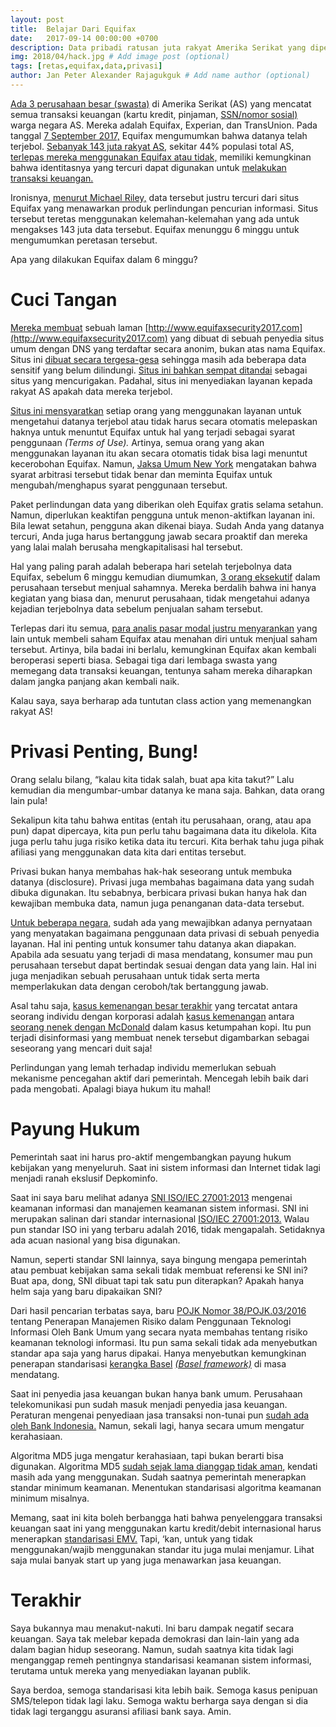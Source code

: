 ```yaml
---
layout: post
title:  Belajar Dari Equifax
date:   2017-09-14 00:00:00 +0700
description: Data pribadi ratusan juta rakyat Amerika Serikat yang dipegang oleh Equifax terbobol oleh peretas.
img: 2018/04/hack.jpg # Add image post (optional)
tags: [retas,equifax,data,privasi]
author: Jan Peter Alexander Rajagukguk # Add name author (optional)
---
```

[Ada 3 perusahaan besar (swasta)](https://youtu.be/aS6z0bEpVpM?t=3m23s) di Amerika Serikat (AS) yang mencatat semua transaksi keuangan (kartu kredit, pinjaman, [SSN/nomor sosial)](https://en.wikipedia.org/wiki/Social_Security_number) warga negara AS. Mereka adalah Equifax, Experian, dan TransUnion. Pada tanggal [7 September 2017,](https://investor.equifax.com/news-and-events/news/2017/09-07-2017-213000628) Equifax mengumumkan bahwa datanya telah terjebol. [Sebanyak 143 juta rakyat AS,](https://arstechnica.com/information-technology/2017/09/equifax-website-hack-exposes-data-for-143-million-us-consumers/) sekitar 44% populasi total AS, [terlepas mereka menggunakan Equifax atau tidak,](http://money.cnn.com/2017/09/11/pf/equifaxmyths/index.html) memiliki kemungkinan bahwa identitasnya yang tercuri dapat digunakan untuk [melakukan transaksi keuangan.](http://money.cnn.com/2017/09/11/pf/equifaxmyths/index.html)

Ironisnya, [menurut Michael Riley,](https://www.bloomberg.com/news/videos/2017-09-08/what-is-known-so-far-about-the-equifax-data-breach-video) data tersebut justru tercuri dari situs Equifax yang menawarkan produk perlindungan pencurian informasi. Situs tersebut teretas menggunakan kelemahan-kelemahan yang ada untuk mengakses 143 juta data tersebut. Equifax menunggu 6 minggu untuk mengumumkan peretasan tersebut.

Apa yang dilakukan Equifax dalam 6 minggu?

# Cuci Tangan

[Mereka membuat](https://arstechnica.com/information-technology/2017/09/why-the-equifax-breach-is-very-possibly-the-worst-leak-of-personal-info-ever/) sebuah laman [http://www.equifaxsecurity2017.com](http://www.equifaxsecurity2017.com) yang dibuat di sebuah penyedia situs umum dengan DNS yang terdaftar secara anonim, bukan atas nama Equifax. Situs ini [dibuat secara tergesa-gesa](https://arstechnica.com/information-technology/2017/09/why-the-equifax-breach-is-very-possibly-the-worst-leak-of-personal-info-ever/) sehingga masih ada beberapa data sensitif yang belum dilindungi. [Situs ini bahkan sempat ditandai](https://www.techdirt.com/articles/20170908/17363538172/equifax-security-breach-is-complete-disaster-will-almost-certainly-get-worse.shtml) sebagai situs yang mencurigakan. Padahal, situs ini menyediakan layanan kepada rakyat AS apakah data mereka terjebol.

[Situs ini mensyaratkan](https://arstechnica.com/tech-policy/2017/09/are-you-an-equifax-breach-victim-you-must-give-up-right-to-sue-to-find-out/) setiap orang yang menggunakan layanan untuk mengetahui datanya terjebol atau tidak harus secara otomatis melepaskan haknya untuk menuntut Equifax untuk hal yang terjadi sebagai syarat penggunaan *(Terms of Use).* Artinya, semua orang yang akan menggunakan layanan itu akan secara otomatis tidak bisa lagi menuntut kecerobohan Equifax. Namun, [Jaksa Umum New York](https://twitter.com/zackwhittaker/status/906178254331142144) mengatakan bahwa syarat arbitrasi tersebut tidak benar dan meminta Equifax untuk mengubah/menghapus syarat penggunaan tersebut.

Paket perlindungan data yang diberikan oleh Equifax gratis selama setahun. Namun, diperlukan keaktifan pengguna untuk menon-aktifkan layanan ini. Bila lewat setahun, pengguna akan dikenai biaya. Sudah Anda yang datanya tercuri, Anda juga harus bertanggung jawab secara proaktif dan mereka yang lalai malah berusaha mengkapitalisasi hal tersebut.

Hal yang paling parah adalah beberapa hari setelah terjebolnya data Equifax, sebelum 6 minggu kemudian diumumkan, [3 orang eksekutif](https://www.bloomberg.com/news/articles/2017-09-07/three-equifax-executives-sold-stock-before-revealing-cyber-hack) dalam perusahaan tersebut menjual sahamnya. Mereka berdalih bahwa ini hanya kegiatan yang biasa dan, menurut perusahaan, tidak mengetahui adanya kejadian terjebolnya data sebelum penjualan saham tersebut.

Terlepas dari itu semua, [para analis pasar modal justru menyarankan](https://www.bloomberg.com/news/articles/2017-09-13/buy-equifax-stock-analysts-urge-before-during-and-after-plunge) yang lain untuk membeli saham Equifax atau menahan diri untuk menjual saham tersebut. Artinya, bila badai ini berlalu, kemungkinan Equifax akan kembali beroperasi seperti biasa. Sebagai tiga dari lembaga swasta yang memegang data transaksi keuangan, tentunya saham mereka diharapkan dalam jangka panjang akan kembali naik.

Kalau saya, saya berharap ada tuntutan class action yang memenangkan rakyat AS!

# Privasi Penting, Bung!

Orang selalu bilang, “kalau kita tidak salah, buat apa kita takut?” Lalu kemudian dia mengumbar-umbar datanya ke mana saja. Bahkan, data orang lain pula!

Sekalipun kita tahu bahwa entitas (entah itu perusahaan, orang, atau apa pun) dapat dipercaya, kita pun perlu tahu bagaimana data itu dikelola. Kita juga perlu tahu juga risiko ketika data itu tercuri. Kita berhak tahu juga pihak afiliasi yang menggunakan data kita dari entitas tersebut.

Privasi bukan hanya membahas hak-hak seseorang untuk membuka datanya (disclosure). Privasi juga membahas bagaimana data yang sudah dibuka digunakan. Itu sebabnya, berbicara privasi bukan hanya hak dan kewajiban membuka data, namun juga penanganan data-data tersebut.

[Untuk beberapa negara,](https://en.wikipedia.org/wiki/Privacy_policy) sudah ada yang mewajibkan adanya pernyataan yang menyatakan bagaimana penggunaan data privasi di sebuah penyedia layanan. Hal ini penting untuk konsumer tahu datanya akan diapakan. Apabila ada sesuatu yang terjadi di masa mendatang, konsumer mau pun perusahaan tersebut dapat bertindak sesuai dengan data yang lain. Hal ini juga menjadikan sebuah perusahaan untuk tidak serta merta memperlakukan data dengan ceroboh/tak bertanggung jawab.

Asal tahu saja, [kasus kemenangan besar terakhir](https://www.youtube.com/watch?v=Q9DXSCpcz9E) yang tercatat antara seorang individu dengan korporasi adalah [kasus kemenangan](https://www.ttla.com/index.cfm?pg=McDonaldsCoffeeCaseFacts) antara [seorang nenek dengan McDonald](http://www.lectlaw.com/files/cur78.htm) dalam kasus ketumpahan kopi. Itu pun terjadi disinformasi yang membuat nenek tersebut digambarkan sebagai seseorang yang mencari duit saja!

Perlindungan yang lemah terhadap individu memerlukan sebuah mekanisme pencegahan aktif dari pemerintah. Mencegah lebih baik dari pada mengobati. Apalagi biaya hukum itu mahal!

# Payung Hukum

Pemerintah saat ini harus pro-aktif mengembangkan payung hukum kebijakan yang menyeluruh. Saat ini sistem informasi dan Internet tidak lagi menjadi ranah ekslusif Depkominfo.

Saat ini saya baru melihat adanya [SNI ISO/IEC 27001:2013](http://sisni.bsn.go.id/index.php?/sni_main/sni/detail_sni/16218) mengenai keamanan informasi dan manajemen keamanan sistem informasi. SNI ini merupakan salinan dari standar internasional [ISO/IEC 27001:2013.](https://www.iso.org/standard/54534.html) Walau pun standar ISO ini yang terbaru adalah 2016, tidak mengapalah. Setidaknya ada acuan nasional yang bisa digunakan.

Namun, seperti standar SNI lainnya, saya bingung mengapa pemerintah atau pembuat kebijakan sama sekali tidak membuat referensi ke SNI ini? Buat apa, dong, SNI dibuat tapi tak satu pun diterapkan? Apakah hanya helm saja yang baru dipakaikan SNI?

Dari hasil pencarian terbatas saya, baru [POJK Nomor 38/POJK.03/2016](http://www.ojk.go.id/id/kanal/perbankan/regulasi/peraturan-ojk/Pages/POJK-tentang-Penerapan-Manajemen-Risiko-dalam-Penggunaan-Teknologi-Informasi-Oleh-Bank-Umum.aspx) tentang Penerapan Manajemen Risiko dalam Penggunaan Teknologi Informasi Oleh Bank Umum yang secara nyata membahas tentang risiko keamanan teknologi informasi. Itu pun sama sekali tidak ada menyebutkan standar apa saja yang harus dipakai. Hanya menyebutkan kemungkinan penerapan standarisasi [kerangka Basel](http://www.bis.org/bcbs/basel3.htm) [*(Basel framework)*](http://www.bis.org/bcbs/basel3.htm) di masa mendatang.

Saat ini penyedia jasa keuangan bukan hanya bank umum. Perusahaan telekomunikasi pun sudah masuk menjadi penyedia jasa keuangan. Peraturan mengenai penyediaan jasa transaksi non-tunai pun [sudah ada oleh Bank Indonesia.](http://www.bi.go.id/id/peraturan/kodifikasi/non-bank/Documents/Transfer%20Dana%20Non%20Bank%20_%20Complete.pdf) Namun, sekali lagi, hanya secara umum mengatur kerahasiaan.

Algoritma MD5 juga mengatur kerahasiaan, tapi bukan berarti bisa digunakan. Algoritma MD5 [sudah sejak lama dianggap tidak aman,](https://www.zdnet.com/article/md5-password-scrambler-no-longer-safe/) kendati masih ada yang menggunakan. Sudah saatnya pemerintah menerapkan standar minimum keamanan. Menentukan standarisasi algoritma keamanan minimum misalnya.

Memang, saat ini kita boleh berbangga hati bahwa penyelenggara transaksi keuangan saat ini yang menggunakan kartu kredit/debit internasional harus menerapkan [standarisasi EMV.](https://www.emvco.com/) Tapi, ‘kan, untuk yang tidak menggunakan/wajib menggunakan standar itu juga mulai menjamur. Lihat saja mulai banyak start up yang juga menawarkan jasa keuangan.

# Terakhir

Saya bukannya mau menakut-nakuti. Ini baru dampak negatif secara keuangan. Saya tak melebar kepada demokrasi dan lain-lain yang ada dalam bagian hidup seseorang. Namun, sudah saatnya kita tidak lagi menganggap remeh pentingnya standarisasi keamanan sistem informasi, terutama untuk mereka yang menyediakan layanan publik.

Saya berdoa, semoga standarisasi kita lebih baik. Semoga kasus penipuan SMS/telepon tidak lagi laku. Semoga waktu berharga saya dengan si dia tidak lagi terganggu asuransi afiliasi bank saya. Amin.
